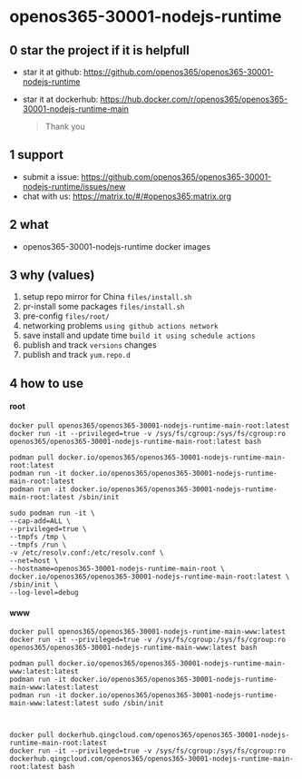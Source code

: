 # openos365-30001-nodejs-runtime

## 0 star the project if it is helpfull

* star it at github: https://github.com/openos365/openos365-30001-nodejs-runtime
* star it at dockerhub: https://hub.docker.com/r/openos365/openos365-30001-nodejs-runtime-main

  > Thank you

## 1 support

* submit a issue: https://github.com/openos365/openos365-30001-nodejs-runtime/issues/new
* chat with us: https://matrix.to/#/#openos365:matrix.org

## 2 what

* openos365-30001-nodejs-runtime docker images
  
## 3 why (values)

1. setup repo mirror for China `files/install.sh`
1. pr-install some packages `files/install.sh`
1. pre-config `files/root/`
1. networking problems `using github actions network`
1. save install and update time `build it using schedule actions`
1. publish and track `versions` changes
1. publish and track `yum.repo.d`

## 4 how to use

#### root
```
docker pull openos365/openos365-30001-nodejs-runtime-main-root:latest
docker run -it --privileged=true -v /sys/fs/cgroup:/sys/fs/cgroup:ro openos365/openos365-30001-nodejs-runtime-main-root:latest bash

podman pull docker.io/openos365/openos365-30001-nodejs-runtime-main-root:latest
podman run -it docker.io/openos365/openos365-30001-nodejs-runtime-main-root:latest
podman run -it docker.io/openos365/openos365-30001-nodejs-runtime-main-root:latest /sbin/init

sudo podman run -it \
--cap-add=ALL \
--privileged=true \
--tmpfs /tmp \
--tmpfs /run \
-v /etc/resolv.conf:/etc/resolv.conf \
--net=host \
--hostname=openos365-30001-nodejs-runtime-main-root \
docker.io/openos365/openos365-30001-nodejs-runtime-main-root:latest \
/sbin/init \
--log-level=debug

```
#### www

```
docker pull openos365/openos365-30001-nodejs-runtime-main-www:latest
docker run -it --privileged=true -v /sys/fs/cgroup:/sys/fs/cgroup:ro openos365/openos365-30001-nodejs-runtime-main-www:latest bash

podman pull docker.io/openos365/openos365-30001-nodejs-runtime-main-www:latest:latest
podman run -it docker.io/openos365/openos365-30001-nodejs-runtime-main-www:latest:latest
podman run -it docker.io/openos365/openos365-30001-nodejs-runtime-main-www:latest:latest sudo /sbin/init



docker pull dockerhub.qingcloud.com/openos365/openos365-30001-nodejs-runtime-main-root:latest
docker run -it --privileged=true -v /sys/fs/cgroup:/sys/fs/cgroup:ro dockerhub.qingcloud.com/openos365/openos365-30001-nodejs-runtime-main-root:latest bash


```
